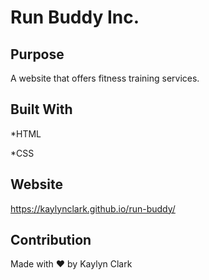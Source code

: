 #   Run Buddy Inc.

## Purpose
A website that offers fitness training services.

## Built With
*HTML 

*CSS

## Website
https://kaylynclark.github.io/run-buddy/

## Contribution
Made with ❤️ by Kaylyn Clark
